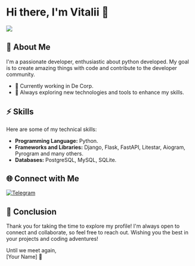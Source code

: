 # Hi there, I'm Vitalii 👋
![](https://komarev.com/ghpvc/?username=your-github-username&label=PROFILE+VIEWS)

## 🚀 About Me

I'm a passionate developer, enthusiastic about python developed. My goal is to create amazing things with code and contribute to the developer community.

- 🔭 Currently working in De Corp.
- 🌱 Always exploring new technologies and tools to enhance my skills.

## ⚡ Skills

Here are some of my technical skills:

- **Programming Language:** Python.
- **Frameworks and Libraries:** Django, Flask, FastAPI, Litestar, Aiogram, Pyrogram and many others.
- **Databases:** PostgreSQL, MySQL, SQLite.

## 🌐 Connect with Me

[![Telegram](https://img.shields.io/badge/Telegram-Message-blue)](https://t.me/VitaliiShushkov)

## 🙏 Conclusion

Thank you for taking the time to explore my profile! I'm always open to connect and collaborate, so feel free to reach out. Wishing you the best in your projects and coding adventures!

Until we meet again,  
[Your Name] 👋



